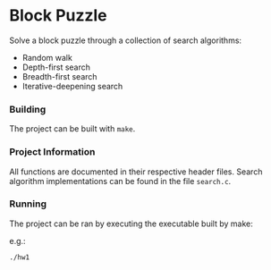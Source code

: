 Block Puzzle
===

Solve a block puzzle through a collection of search algorithms:

* Random walk
* Depth-first search
* Breadth-first search
* Iterative-deepening search

### Building

The project can be built with `make`.

### Project Information

All functions are documented in their respective header files. Search algorithm
implementations can be found in the file `search.c`.

### Running

The project can be ran by executing the executable built by make:

e.g.:

```bash
./hw1
```
